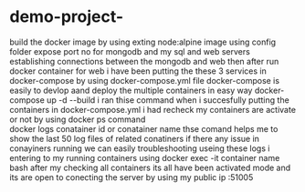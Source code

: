 # demo-project-
build the docker image by using exting node:alpine image 
using config folder expose port no  for mongodb and my sql and web servers 
establishing connections between the mongodb and web 
then after run docker container for web 
i have been putting the these 3 services in docker-compose by using docker-compose.yml file 
docker-compose is easily to devlop aand deploy the multiple containers in easy way 
docker-compose up -d --build i ran thise command when i succesfully putting the containers in docker-compose.yml
i had recheck my containers are activate or not by using docker ps command  
docker logs conatainer id or conatainer name  thse comand helps me to show the last 50 log files of related conatiners  if there any issue in conayiners running we can easily troubleshooting useing these logs 
i entering to my running containers using docker exec -it container name bash 
after my checking all containers its all have been activated mode and its are open to conecting the server 
by using my public ip :51005 
